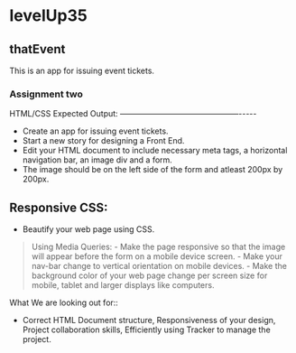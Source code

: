 # levelUp35

## thatEvent

This is an app for issuing event tickets.

### Assignment two

HTML/CSS Expected Output:
———————————————-----
- Create an app for issuing event tickets.
- Start a new story for designing a Front End.
- Edit your HTML document to include necessary meta tags, a horizontal navigation bar, an image div and a form.
- The image should be on the left side of the form and atleast 200px by 200px.

Responsive CSS:
-------------------
- Beautify your web page using CSS.
> Using Media Queries:
    - Make the page responsive so that the image will appear before the form on a mobile device screen.
    - Make your nav-bar change to vertical orientation on mobile devices.
    - Make the background color of your web page change per screen size for mobile, tablet and larger displays like computers.

What We are looking out for::
- Correct HTML Document structure, Responsiveness of your design, Project collaboration skills, Efficiently using Tracker   to manage the project.
